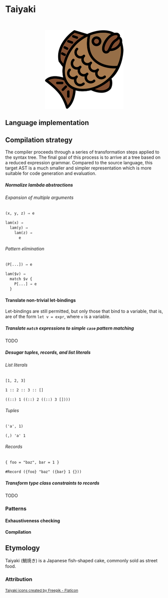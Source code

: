 # Taiyaki

<p>&nbsp;</p>
<p align="center">
  <img src="https://raw.githubusercontent.com/laserpants/area-51/dev/taiyaki/docs/taiyaki.png" width="250" />
</p>

## Language implementation

## Compilation strategy

The compiler proceeds through a series of transformation steps applied to the
syntax tree. The final goal of this process is to arrive at a tree based on a
reduced expression grammar. Compared to the source language, this target AST is
a much smaller and simpler representation which is more suitable for code
generation and evaluation.

##### Normalize lambda abstractions

###### Expansion of multiple arguments

```
(x, y, z) ⇒ e
```

```
lam(x) ⇒
  lam(y) ⇒
    lam(z) ⇒
      e
```

###### Pattern elimination

```
(P[...]) ⇒ e
```

```
lam($v) ⇒
  match $v {
    P[...] ⇒ e
  }
```

#### Translate non-trivial let-bindings

Let-bindings are still permitted, but only those that bind to a variable,
that is, are of the form `let v = expr`, where `v` is a variable.

##### Translate `match` expressions to simple `case` pattern matching

TODO

##### Desugar tuples, records, and list literals

###### List literals

```
[1, 2, 3]
```

```
1 :: 2 :: 3 :: []
```

```
((::) 1 ((::) 2 ((::) 3 [])))
```

###### Tuples

```
('a', 1)
```

```
(,) 'a' 1
```

###### Records

```
{ foo = "baz", bar = 1 }
```

```
#Record ({foo} "baz" ({bar} 1 {}))
```

##### Transform type class constraints to records

TODO

### Patterns

#### Exhaustiveness checking

#### Compilation

## Etymology

Taiyaki (鯛焼き) is a Japanese fish-shaped cake, commonly sold as street food.

### Attribution

<small>
  <a href="https://www.flaticon.com/free-icons/taiyaki" title="taiyaki icons">Taiyaki icons created by Freepik - Flaticon</a>
</small>

